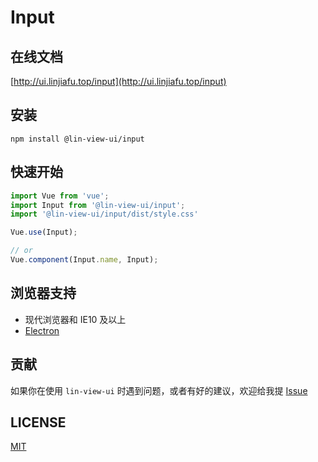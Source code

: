# Input


## 在线文档

[http://ui.linjiafu.top/input](http://ui.linjiafu.top/input)


## 安装

```
npm install @lin-view-ui/input
```

## 快速开始

```javascript
import Vue from 'vue';
import Input from '@lin-view-ui/input';
import '@lin-view-ui/input/dist/style.css'

Vue.use(Input);

// or
Vue.component(Input.name, Input);
```

## 浏览器支持

- 现代浏览器和 IE10 及以上
- [Electron](http://electron.atom.io/)

## 贡献

如果你在使用 `lin-view-ui` 时遇到问题，或者有好的建议，欢迎给我提 [Issue](https://github.com/c10342/lin-view-ui/issues)

## LICENSE

[MIT](https://github.com/c10342/lin-view-ui/blob/master/LICENSE)
